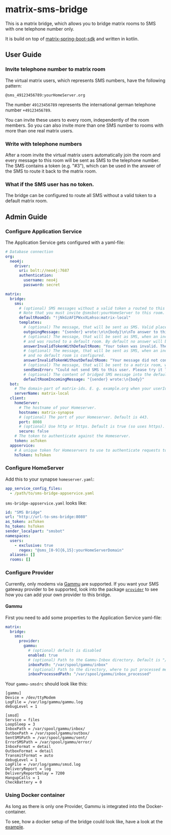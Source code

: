 # matrix-sms-bridge

This is a matrix bridge, which allows you to bridge matrix rooms to SMS with one telephone number only.

It is build on top of [matrix-spring-boot-sdk](https://github.com/benkuly/matrix-spring-boot-sdk) and written in kotlin.

## User Guide
### Invite telephone number to matrix room
The virtual matrix users, which represents SMS numbers, have the following pattern:
```text
@sms_49123456789:yourHomeServer.org
``` 
The number `49123456789` represents the international german telephone number `+49123456789`.

You can invite these users to every room, independently of the room members. So you can also invite more than one SMS number to rooms with more than one real matrix users.

### Write with telephone numbers
After a room invite the virtual matrix users automatically join the room and every message to this room will be sent as SMS to the telephone number. The SMS contains a token (e.g. "#3"), which can be used in the answer of the SMS to route it back to the matrix room.

### What if the SMS user has no token.
The bridge can be configured to route all SMS without a valid token to a default matrix room.

## Admin Guide
### Configure Application Service
The Application Service gets configured with a yaml-file:
```yaml
# Database connection
org:
  neo4j:
    driver:
      uri: bolt://neo4j:7687
      authentication:
        username: neo4j
        password: secret

matrix:
  bridge:
    sms:
      # (optional) SMS messages without a valid token a routed to this room.
      # Note that you must invite @smsbot:yourHomeServer to this room.
      defaultRoomId: "!jNkGzAFIPWxxXLmhso:matrix-local"
      templates:
        # (optional) The message, that will be sent as SMS. Valid placeholders are {sender}, {body} and {token}.
        outgoingMessage: "{sender} wrote:\n\n{body}\n\nTo answer to this message add this token to your message: {token}"
        # (optional) The message, that will be sent as SMS, when an incoming SMS didn't contain a valid token
        # and was routed to a default room. By default no answer will be sent.
        answerInvalidTokenWithDefaultRoom: "Your token was invalid. The message will be sent to a default matrix room."
        # (optional) The message, that will be sent as SMS, when an incoming SMS didn't contain a valid token
        # and no default room is configured.
        answerInvalidTokenWithoutDefaultRoom: "Your message did not contain any valid token. Nobody will read your message.",
        # (optional) The message, that will be sent to a matrix room, when sending a bridged message via SMS failed.
        sendSmsError: "Could not send SMS to this user. Please try it later again."
        # (optional) The content of bridged SMS message into the default room. Valid placeholders are {sender} and {body}.
        defaultRoomIncomingMessage: "{sender} wrote:\n{body}"
  bot:
    # The domain-part of matrix-ids. E. g. example.org when your userIds look like @unicorn:example.org
    serverName: matrix-local
  client:
    homeServer:
      # The hostname of your Homeserver.
      hostname: matrix-synapse
      # (optional) The port of your Homeserver. Default is 443.
      port: 8008
      # (optional) Use http or https. Default is true (so uses https).
      secure: false
    # The token to authenticate against the Homeserver.
    token: asToken
  appservice:
    # A unique token for Homeservers to use to authenticate requests to this application service.
    hsToken: hsToken
```

### Configure HomeServer
Add this to your synapse `homeserver.yaml`:
```yaml
app_service_config_files:
  - /path/to/sms-bridge-appservice.yaml
```

`sms-bridge-appservice.yaml` looks like:
```yaml
id: "SMS Bridge"
url: "http://url-to-sms-bridge:8080"
as_token: asToken
hs_token: hsToken
sender_localpart: "smsbot"
namespaces:
  users:
    - exclusive: true
      regex: "@sms_[0-9]{6,15}:yourHomeServerDomain"
  aliases: []
  rooms: []
```

### Configure Provider
Currently, only modems via [Gammu](https://github.com/gammu/gammu) are supported. If you want your SMS gateway provider to be supported, look into the package [`provider`](./src/main/kotlin/net/folivo/matrix/bridge/sms/provider) to see how you can add your own provider to this bridge.

#### Gammu
First you need to add some properties to the Application Service yaml-file:
```yaml
matrix:
  bridge:
    sms:
      provider:
        gammu:
          # (optional) default is disabled
          enabled: true
          # (optional) Path to the Gammu-Inbox directory. Default is "/var/spool/gammu/inbox".
          inboxPath: "/var/spool/gammu/inbox"
          # (optional) Path to the directory, where to put processed messages. Default is "/var/spool/gammu/inbox_processed".
          inboxProcessedPath: "/var/spool/gammu/inbox_processed"
```

Your `gammu-smsdrc` should look like this:
```text
[gammu]
Device = /dev/ttyModem
LogFile = /var/log/gammu/gammu.log
debugLevel = 1

[smsd]
Service = files
LoopSleep = 3
InboxPath = /var/spool/gammu/inbox/
OutboxPath = /var/spool/gammu/outbox/
SentSMSPath = /var/spool/gammu/sent/
ErrorSMSPath = /var/spool/gammu/error/
InboxFormat = detail
OutboxFormat = detail
TransmitFormat = auto
debugLevel = 1
LogFile = /var/log/gammu/smsd.log
DeliveryReport = log
DeliveryReportDelay = 7200
HangupCalls = 1
CheckBattery = 0
```

### Using Docker container
As long as there is only one Provider, Gammu is integrated into the Docker-container.

To see, how a docker setup of the bridge could look like, have a look at the [example](./examples/gammu).